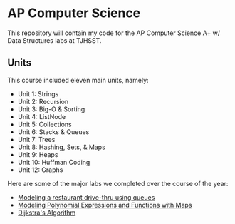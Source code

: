 # AP Computer Science

This repository will contain my code for the AP Computer Science A+ w/ Data Structures labs at TJHSST.

## Units

This course included eleven main units, namely:
- Unit 1: Strings
- Unit 2: Recursion
- Unit 3: Big-O & Sorting
- Unit 4: ListNode
- Unit 5: Collections
- Unit 6: Stacks & Queues
- Unit 7: Trees
- Unit 8: Hashing, Sets, & Maps
- Unit 9: Heaps
- Unit 10: Huffman Coding
- Unit 12: Graphs


Here are some of the major labs we completed over the course of the year:
- [Modeling a restaurant drive-thru using queues](https://github.com/anishs37/TJHSST-APCS/tree/main/06%20Stacks%20%26%20Queues/05-08%20McRonald)
- [Modeling Polynomial Expressions and Functions with Maps](https://github.com/anishs37/TJHSST-APCS/tree/main/08%20Hashing%20Sets%20%26%20Maps/07%20Polynomial)
- [Dijkstra's Algorithm](https://github.com/anishs37/TJHSST-APCS/tree/main/12%20Graphs/06-07%20Dijkstra's%20Algorithm)
